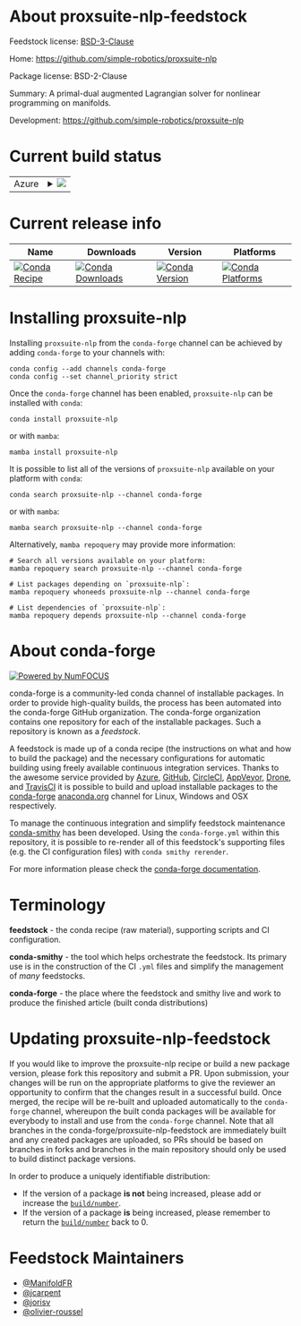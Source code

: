 About proxsuite-nlp-feedstock
=============================

Feedstock license: [BSD-3-Clause](https://github.com/conda-forge/proxsuite-nlp-feedstock/blob/main/LICENSE.txt)

Home: https://github.com/simple-robotics/proxsuite-nlp

Package license: BSD-2-Clause

Summary: A primal-dual augmented Lagrangian solver for nonlinear programming on manifolds.

Development: https://github.com/simple-robotics/proxsuite-nlp

Current build status
====================


<table>
    
  <tr>
    <td>Azure</td>
    <td>
      <details>
        <summary>
          <a href="https://dev.azure.com/conda-forge/feedstock-builds/_build/latest?definitionId=21374&branchName=main">
            <img src="https://dev.azure.com/conda-forge/feedstock-builds/_apis/build/status/proxsuite-nlp-feedstock?branchName=main">
          </a>
        </summary>
        <table>
          <thead><tr><th>Variant</th><th>Status</th></tr></thead>
          <tbody><tr>
              <td>linux_64_numpy1.22python3.10.____cpython</td>
              <td>
                <a href="https://dev.azure.com/conda-forge/feedstock-builds/_build/latest?definitionId=21374&branchName=main">
                  <img src="https://dev.azure.com/conda-forge/feedstock-builds/_apis/build/status/proxsuite-nlp-feedstock?branchName=main&jobName=linux&configuration=linux%20linux_64_numpy1.22python3.10.____cpython" alt="variant">
                </a>
              </td>
            </tr><tr>
              <td>linux_64_numpy1.22python3.8.____cpython</td>
              <td>
                <a href="https://dev.azure.com/conda-forge/feedstock-builds/_build/latest?definitionId=21374&branchName=main">
                  <img src="https://dev.azure.com/conda-forge/feedstock-builds/_apis/build/status/proxsuite-nlp-feedstock?branchName=main&jobName=linux&configuration=linux%20linux_64_numpy1.22python3.8.____cpython" alt="variant">
                </a>
              </td>
            </tr><tr>
              <td>linux_64_numpy1.22python3.9.____cpython</td>
              <td>
                <a href="https://dev.azure.com/conda-forge/feedstock-builds/_build/latest?definitionId=21374&branchName=main">
                  <img src="https://dev.azure.com/conda-forge/feedstock-builds/_apis/build/status/proxsuite-nlp-feedstock?branchName=main&jobName=linux&configuration=linux%20linux_64_numpy1.22python3.9.____cpython" alt="variant">
                </a>
              </td>
            </tr><tr>
              <td>linux_64_numpy1.23python3.11.____cpython</td>
              <td>
                <a href="https://dev.azure.com/conda-forge/feedstock-builds/_build/latest?definitionId=21374&branchName=main">
                  <img src="https://dev.azure.com/conda-forge/feedstock-builds/_apis/build/status/proxsuite-nlp-feedstock?branchName=main&jobName=linux&configuration=linux%20linux_64_numpy1.23python3.11.____cpython" alt="variant">
                </a>
              </td>
            </tr><tr>
              <td>osx_64_numpy1.22python3.10.____cpython</td>
              <td>
                <a href="https://dev.azure.com/conda-forge/feedstock-builds/_build/latest?definitionId=21374&branchName=main">
                  <img src="https://dev.azure.com/conda-forge/feedstock-builds/_apis/build/status/proxsuite-nlp-feedstock?branchName=main&jobName=osx&configuration=osx%20osx_64_numpy1.22python3.10.____cpython" alt="variant">
                </a>
              </td>
            </tr><tr>
              <td>osx_64_numpy1.22python3.8.____cpython</td>
              <td>
                <a href="https://dev.azure.com/conda-forge/feedstock-builds/_build/latest?definitionId=21374&branchName=main">
                  <img src="https://dev.azure.com/conda-forge/feedstock-builds/_apis/build/status/proxsuite-nlp-feedstock?branchName=main&jobName=osx&configuration=osx%20osx_64_numpy1.22python3.8.____cpython" alt="variant">
                </a>
              </td>
            </tr><tr>
              <td>osx_64_numpy1.22python3.9.____cpython</td>
              <td>
                <a href="https://dev.azure.com/conda-forge/feedstock-builds/_build/latest?definitionId=21374&branchName=main">
                  <img src="https://dev.azure.com/conda-forge/feedstock-builds/_apis/build/status/proxsuite-nlp-feedstock?branchName=main&jobName=osx&configuration=osx%20osx_64_numpy1.22python3.9.____cpython" alt="variant">
                </a>
              </td>
            </tr><tr>
              <td>osx_64_numpy1.23python3.11.____cpython</td>
              <td>
                <a href="https://dev.azure.com/conda-forge/feedstock-builds/_build/latest?definitionId=21374&branchName=main">
                  <img src="https://dev.azure.com/conda-forge/feedstock-builds/_apis/build/status/proxsuite-nlp-feedstock?branchName=main&jobName=osx&configuration=osx%20osx_64_numpy1.23python3.11.____cpython" alt="variant">
                </a>
              </td>
            </tr><tr>
              <td>win_64_numpy1.22python3.10.____cpython</td>
              <td>
                <a href="https://dev.azure.com/conda-forge/feedstock-builds/_build/latest?definitionId=21374&branchName=main">
                  <img src="https://dev.azure.com/conda-forge/feedstock-builds/_apis/build/status/proxsuite-nlp-feedstock?branchName=main&jobName=win&configuration=win%20win_64_numpy1.22python3.10.____cpython" alt="variant">
                </a>
              </td>
            </tr><tr>
              <td>win_64_numpy1.22python3.8.____cpython</td>
              <td>
                <a href="https://dev.azure.com/conda-forge/feedstock-builds/_build/latest?definitionId=21374&branchName=main">
                  <img src="https://dev.azure.com/conda-forge/feedstock-builds/_apis/build/status/proxsuite-nlp-feedstock?branchName=main&jobName=win&configuration=win%20win_64_numpy1.22python3.8.____cpython" alt="variant">
                </a>
              </td>
            </tr><tr>
              <td>win_64_numpy1.22python3.9.____cpython</td>
              <td>
                <a href="https://dev.azure.com/conda-forge/feedstock-builds/_build/latest?definitionId=21374&branchName=main">
                  <img src="https://dev.azure.com/conda-forge/feedstock-builds/_apis/build/status/proxsuite-nlp-feedstock?branchName=main&jobName=win&configuration=win%20win_64_numpy1.22python3.9.____cpython" alt="variant">
                </a>
              </td>
            </tr><tr>
              <td>win_64_numpy1.23python3.11.____cpython</td>
              <td>
                <a href="https://dev.azure.com/conda-forge/feedstock-builds/_build/latest?definitionId=21374&branchName=main">
                  <img src="https://dev.azure.com/conda-forge/feedstock-builds/_apis/build/status/proxsuite-nlp-feedstock?branchName=main&jobName=win&configuration=win%20win_64_numpy1.23python3.11.____cpython" alt="variant">
                </a>
              </td>
            </tr>
          </tbody>
        </table>
      </details>
    </td>
  </tr>
</table>

Current release info
====================

| Name | Downloads | Version | Platforms |
| --- | --- | --- | --- |
| [![Conda Recipe](https://img.shields.io/badge/recipe-proxsuite--nlp-green.svg)](https://anaconda.org/conda-forge/proxsuite-nlp) | [![Conda Downloads](https://img.shields.io/conda/dn/conda-forge/proxsuite-nlp.svg)](https://anaconda.org/conda-forge/proxsuite-nlp) | [![Conda Version](https://img.shields.io/conda/vn/conda-forge/proxsuite-nlp.svg)](https://anaconda.org/conda-forge/proxsuite-nlp) | [![Conda Platforms](https://img.shields.io/conda/pn/conda-forge/proxsuite-nlp.svg)](https://anaconda.org/conda-forge/proxsuite-nlp) |

Installing proxsuite-nlp
========================

Installing `proxsuite-nlp` from the `conda-forge` channel can be achieved by adding `conda-forge` to your channels with:

```
conda config --add channels conda-forge
conda config --set channel_priority strict
```

Once the `conda-forge` channel has been enabled, `proxsuite-nlp` can be installed with `conda`:

```
conda install proxsuite-nlp
```

or with `mamba`:

```
mamba install proxsuite-nlp
```

It is possible to list all of the versions of `proxsuite-nlp` available on your platform with `conda`:

```
conda search proxsuite-nlp --channel conda-forge
```

or with `mamba`:

```
mamba search proxsuite-nlp --channel conda-forge
```

Alternatively, `mamba repoquery` may provide more information:

```
# Search all versions available on your platform:
mamba repoquery search proxsuite-nlp --channel conda-forge

# List packages depending on `proxsuite-nlp`:
mamba repoquery whoneeds proxsuite-nlp --channel conda-forge

# List dependencies of `proxsuite-nlp`:
mamba repoquery depends proxsuite-nlp --channel conda-forge
```


About conda-forge
=================

[![Powered by
NumFOCUS](https://img.shields.io/badge/powered%20by-NumFOCUS-orange.svg?style=flat&colorA=E1523D&colorB=007D8A)](https://numfocus.org)

conda-forge is a community-led conda channel of installable packages.
In order to provide high-quality builds, the process has been automated into the
conda-forge GitHub organization. The conda-forge organization contains one repository
for each of the installable packages. Such a repository is known as a *feedstock*.

A feedstock is made up of a conda recipe (the instructions on what and how to build
the package) and the necessary configurations for automatic building using freely
available continuous integration services. Thanks to the awesome service provided by
[Azure](https://azure.microsoft.com/en-us/services/devops/), [GitHub](https://github.com/),
[CircleCI](https://circleci.com/), [AppVeyor](https://www.appveyor.com/),
[Drone](https://cloud.drone.io/welcome), and [TravisCI](https://travis-ci.com/)
it is possible to build and upload installable packages to the
[conda-forge](https://anaconda.org/conda-forge) [anaconda.org](https://anaconda.org/)
channel for Linux, Windows and OSX respectively.

To manage the continuous integration and simplify feedstock maintenance
[conda-smithy](https://github.com/conda-forge/conda-smithy) has been developed.
Using the ``conda-forge.yml`` within this repository, it is possible to re-render all of
this feedstock's supporting files (e.g. the CI configuration files) with ``conda smithy rerender``.

For more information please check the [conda-forge documentation](https://conda-forge.org/docs/).

Terminology
===========

**feedstock** - the conda recipe (raw material), supporting scripts and CI configuration.

**conda-smithy** - the tool which helps orchestrate the feedstock.
                   Its primary use is in the construction of the CI ``.yml`` files
                   and simplify the management of *many* feedstocks.

**conda-forge** - the place where the feedstock and smithy live and work to
                  produce the finished article (built conda distributions)


Updating proxsuite-nlp-feedstock
================================

If you would like to improve the proxsuite-nlp recipe or build a new
package version, please fork this repository and submit a PR. Upon submission,
your changes will be run on the appropriate platforms to give the reviewer an
opportunity to confirm that the changes result in a successful build. Once
merged, the recipe will be re-built and uploaded automatically to the
`conda-forge` channel, whereupon the built conda packages will be available for
everybody to install and use from the `conda-forge` channel.
Note that all branches in the conda-forge/proxsuite-nlp-feedstock are
immediately built and any created packages are uploaded, so PRs should be based
on branches in forks and branches in the main repository should only be used to
build distinct package versions.

In order to produce a uniquely identifiable distribution:
 * If the version of a package **is not** being increased, please add or increase
   the [``build/number``](https://docs.conda.io/projects/conda-build/en/latest/resources/define-metadata.html#build-number-and-string).
 * If the version of a package **is** being increased, please remember to return
   the [``build/number``](https://docs.conda.io/projects/conda-build/en/latest/resources/define-metadata.html#build-number-and-string)
   back to 0.

Feedstock Maintainers
=====================

* [@ManifoldFR](https://github.com/ManifoldFR/)
* [@jcarpent](https://github.com/jcarpent/)
* [@jorisv](https://github.com/jorisv/)
* [@olivier-roussel](https://github.com/olivier-roussel/)

